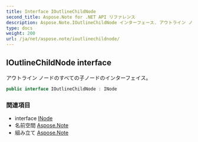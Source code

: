 ```yaml
---
title: Interface IOutlineChildNode
second_title: Aspose.Note for .NET API リファレンス
description: Aspose.Note.IOutlineChildNode インターフェース. アウトライン ノードのすべての子ノードのインターフェイス
type: docs
weight: 200
url: /ja/net/aspose.note/ioutlinechildnode/
---
```

## IOutlineChildNode interface

アウトライン ノードのすべての子ノードのインターフェイス。

```csharp
public interface IOutlineChildNode : INode
```

### 関連項目

* interface [INode](../inode/)
* 名前空間 [Aspose.Note](../../aspose.note/)
* 組み立て [Aspose.Note](../../)


